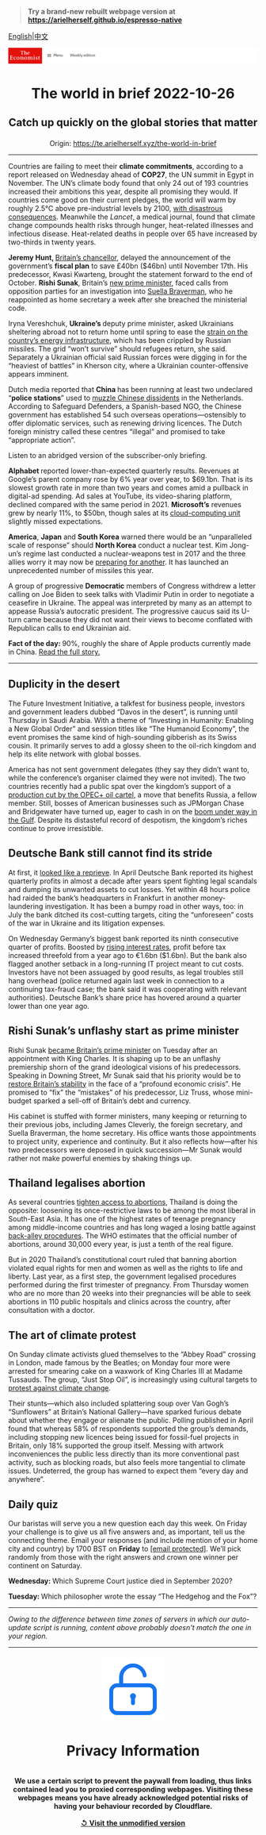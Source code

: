 > **Try a brand-new rebuilt webpage version at https://arielherself.github.io/espresso-native**

[English](https://github.com/arielherself/espresso/blob/main/README.md)|[中文](https://github-com.translate.goog/arielherself/espresso/blob/main/README.md?_x_tr_sl=en&_x_tr_tl=zh-CN&_x_tr_hl=zh-CN&_x_tr_pto=wapp)



![The Economist](menubar.png)

# <p align="center">The world in brief 2022-10-26</p>

## <p align="center">Catch up quickly on the global stories that matter</p>

<p align="center">Origin: <a href="https://te.arielherself.xyz/the-world-in-brief">https://te.arielherself.xyz/the-world-in-brief</a><hr>

Countries are failing to meet their <strong>climate commitments</strong>, according to a report released on Wednesday ahead of <strong>COP27</strong>, the UN summit in Egypt in November. The UN’s climate body found that only 24 out of 193 countries increased their ambitions this year, despite all promising they would. If countries come good on their current pledges, the world will warm by roughly 2.5°C above pre-industrial levels by 2100, [with disastrous consequences](https://te.arielherself.xyz/the-economist-explains/2021/03/30/what-would-different-levels-of-global-warming-look-like). Meanwhile the <em>Lancet</em>, a medical journal, found that climate change compounds health risks through hunger, heat-related illnesses and infectious disease. Heat-related deaths in people over 65 have increased by two-thirds in twenty years.

<strong>Jeremy Hunt, </strong>[Britain’s chancellor](https://te.arielherself.xyz/britain/2022/10/18/how-jeremy-hunt-became-the-most-powerful-person-in-britain), delayed the announcement of the government’s <strong>fiscal plan</strong> to save £40bn ($46bn) until November 17th. His predecessor, Kwasi Kwarteng, brought the statement forward to the end of October<em>. </em><strong>Rishi Sunak</strong>, Britain’s [new prime minister](https://te.arielherself.xyz/britain/2022/10/25/rishi-sunaks-first-job-clearing-up-his-own-mess), faced calls from opposition parties for an investigation into [Suella Braverman](https://te.arielherself.xyz/britain/2022/10/19/suella-braverman-resigns-as-home-secretary), who he reappointed as home secretary a week after she breached the ministerial code.

Iryna Vereshchuk, <strong>Ukraine’s </strong>deputy prime minister, asked Ukrainians sheltering abroad not to return home until spring to ease the [strain on the country’s energy infrastructure](https://te.arielherself.xyz/europe/2022/10/24/ukraine-races-to-stop-russia-from-destroying-its-power-grid), which has been crippled by Russian missiles. The grid “won’t survive” should refugees return, she said. Separately a Ukrainian official said Russian forces were digging in for the “heaviest of battles” in Kherson city, where a Ukrainian counter-offensive appears imminent.

Dutch media reported that <strong>China </strong>has been running at least two undeclared “<strong>police stations</strong>” used to [muzzle Chinese dissidents](https://te.arielherself.xyz/special-report/2022/10/10/china-is-exerting-greater-power-across-asia-and-beyond) in the Netherlands. According to Safeguard Defenders, a Spanish-based NGO, the Chinese government has established 54 such overseas operations—ostensibly to offer diplomatic services, such as renewing driving licences. The Dutch foreign ministry called these centres “illegal” and promised to take “appropriate action”.

Listen to an abridged version of the subscriber-only briefing.

<strong>Alphabet </strong>reported lower-than-expected quarterly results. Revenues at Google’s parent company rose by 6% year over year, to $69.1bn. That is its slowest growth rate in more than two years and comes amid a pullback in digital-ad spending. Ad sales at YouTube, its video-sharing platform, declined compared with the same period in 2021. <strong>Microsoft’s</strong> revenues grew by nearly 11%, to $50bn, though sales at its [cloud-computing unit](https://te.arielherself.xyz/business/2022/08/29/the-cloud-computing-giants-are-vying-to-protect-fat-profits) slightly missed expectations.

<strong>America</strong>, <strong>Japan</strong> and <strong>South Korea</strong> warned there would be an “unparalleled scale of response” should <strong>North Korea</strong> conduct a nuclear test. Kim Jong-un’s regime last conducted a nuclear-weapons test in 2017 and the three allies worry it may now be [preparing for another](https://te.arielherself.xyz/asia/2022/10/18/north-korea-is-preparing-for-another-nuclear-test-or-many). It has launched an unprecedented number of missiles this year.

A group of progressive <strong>Democratic</strong> members of Congress withdrew a letter calling on Joe Biden to seek talks with Vladimir Putin in order to negotiate a ceasefire in Ukraine. The appeal was interpreted by many as an attempt to appease Russia’s autocratic president. The progressive caucus said its U-turn came because they did not want their views to become conflated with Republican calls to end Ukrainian aid.

<strong>Fact of the day: </strong>90%, roughly the share of Apple products currently made in China. [Read the full story.](https://te.arielherself.xyz/business/2022/10/24/the-end-of-apples-affair-with-china)

----------

## Duplicity in the desert

The Future Investment Initiative, a talkfest for business people, investors and government leaders dubbed “Davos in the desert”, is running until Thursday in Saudi Arabia. With a theme of “Investing in Humanity: Enabling a New Global Order” and session titles like “The Humanoid Economy”, the event promises the same kind of high-sounding gibberish as its Swiss cousin. It primarily serves to add a glossy sheen to the oil-rich kingdom and help its elite network with global bosses.

America has not sent government delegates (they say they didn’t want to, while the conference’s organiser claimed they were not invited). The two countries recently had a public spat over the kingdom’s support of a [production cut by the OPEC+ oil cartel](https://te.arielherself.xyz/finance-and-economics/2022/10/05/opec-defies-joe-biden-with-a-big-output-cut), a move that benefits Russia, a fellow member. Still, bosses of American businesses such as JPMorgan Chase and Bridgewater have turned up, eager to cash in on the [boom under way in the Gulf](https://te.arielherself.xyz/leaders/2022/09/22/an-energy-crisis-and-geopolitics-are-creating-a-new-look-gulf). Despite its distasteful record of despotism, the kingdom’s riches continue to prove irresistible.

## Deutsche Bank still cannot find its stride

At first, it [looked like a reprieve](https://te.arielherself.xyz/finance-and-economics/2022/01/29/has-deutsche-bank-turned-the-corner). In April Deutsche Bank reported its highest quarterly profits in almost a decade after years spent fighting legal scandals and dumping its unwanted assets to cut losses. Yet within 48 hours police had raided the bank’s headquarters in Frankfurt in another money-laundering investigation. It has been a bumpy road in other ways, too: in July the bank ditched its cost-cutting targets, citing the “unforeseen” costs of the war in Ukraine and its litigation expenses.

On Wednesday Germany’s biggest bank reported its ninth consecutive quarter of profits. Boosted by [rising interest rates](https://te.arielherself.xyz/finance-and-economics/2022/09/29/global-rate-rises-are-happening-on-an-unprecedented-scale), profit before tax increased threefold from a year ago to €1.6bn ($1.6bn). But the bank also flagged another setback in a long-running IT project meant to cut costs. Investors have not been assuaged by good results, as legal troubles still hang overhead (police returned again last week in connection to a continuing tax-fraud case; the bank said it was cooperating with relevant authorities). Deutsche Bank’s share price has hovered around a quarter lower than one year ago.

## Rishi Sunak’s unflashy start as prime minister

Rishi Sunak [became Britain’s prime minister](https://te.arielherself.xyz/britain/2022/10/24/rishi-sunak-is-anointed-britains-new-prime-minister) on Tuesday after an appointment with King Charles. It is shaping up to be an unflashy premiership shorn of the grand ideological visions of his predecessors. Speaking in Downing Street, Mr Sunak said that his priority would be to [restore Britain’s stability](https://te.arielherself.xyz/britain/2022/10/25/rishi-sunaks-first-job-clearing-up-his-own-mess) in the face of a “profound economic crisis”. He promised to “fix” the “mistakes” of his predecessor, Liz Truss, whose mini-budget sparked a sell-off of Britain’s debt and currency. 

His cabinet is stuffed with former ministers, many keeping or returning to their previous jobs, including James Cleverly, the foreign secretary, and Suella Braverman, the home secretary. His office wants those appointments to project unity, experience and continuity. But it also reflects how—after his two predecessors were deposed in quick succession—Mr Sunak would rather not make powerful enemies by shaking things up.

## Thailand legalises abortion

As several countries [tighten access to abortions](https://te.arielherself.xyz/international/2022/06/30/around-the-world-bans-do-not-make-abortion-much-rarer), Thailand is doing the opposite: loosening its once-restrictive laws to be among the most liberal in South-East Asia. It has one of the highest rates of teenage pregnancy among middle-income countries and has long waged a losing battle against [back-alley procedures](https://te.arielherself.xyz/international/2020/03/05/abortions-are-becoming-safer-and-easier-to-obtain-even-where-they-are-illegal). The WHO estimates that the official number of abortions, around 30,000 every year, is just a tenth of the real figure.

But in 2020 Thailand’s constitutional court ruled that banning abortion violated equal rights for men and women as well as the rights to life and liberty. Last year, as a first step, the government legalised procedures performed during the first trimester of pregnancy. From Thursday women who are no more than 20 weeks into their pregnancies will be able to seek abortions in 110 public hospitals and clinics across the country, after consultation with a doctor.

## The art of climate protest

On Sunday climate activists glued themselves to the “Abbey Road” crossing in London, made famous by the Beatles; on Monday four more were arrested for smearing cake on a waxwork of King Charles III at Madame Tussauds. The group, “Just Stop Oil”, is increasingly using cultural targets to [protest against climate change](https://te.arielherself.xyz/the-economist-explains/2021/11/17/what-is-the-35-rule-beloved-of-climate-protesters).

Their stunts—which also included splattering soup over Van Gogh’s “Sunflowers” at Britain’s National Gallery—have sparked furious debate about whether they engage or alienate the public. Polling published in April found that whereas 58% of respondents supported the group’s demands, including stopping new licences being issued for fossil-fuel projects in Britain, only 18% supported the group itself. Messing with artwork inconveniences the public less directly than its more conventional past activity, such as blocking roads, but also feels more tangential to climate issues. Undeterred, the group has warned to expect them “every day and anywhere”.

## Daily quiz

Our baristas will serve you a new question each day this week. On Friday your challenge is to give us all five answers and, as important, tell us the connecting theme. Email your responses (and include mention of your home city and country) by 1700 BST on <strong>Friday</strong> to [<span class="__cf_email__" data-cfemail="2a7b5f43506f595a584f5959456a4f494544454743595e04494547">[email&#160;protected]</span>](https://mail.google.com/mail/?view=cm&amp;fs=1&amp;tf=1&amp;to=QuizEspresso@te.arielherself.xyz). We’ll pick randomly from those with the right answers and crown one winner per continent on Saturday.

<strong>Wednesday: </strong>Which Supreme Court justice died in September 2020?

<strong>Tuesday: </strong>Which philosopher wrote the essay “The Hedgehog and the Fox”?

----------

*Owing to the difference between time zones of servers in which our auto-update script is running, content above probably doesn't match the one in your region.*

|<br><div align="center"><img src="unlock.png" /><h1>Privacy Information</h1></div></br>We use a certain script to prevent the paywall from loading, thus links contained lead you to proxied corresponding webpages. Visiting these webpages means you have already acknowledged potential risks of having your behaviour recorded by Cloudflare.<br><br>[&#x21BA; Visit the unmodified version](README.raw.md)<br><br>|
|-----|
